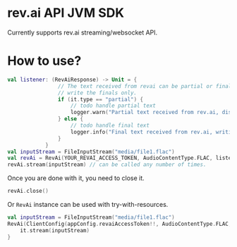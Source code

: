 # rev.ai API JVM SDK

Currently supports rev.ai streaming/websocket API.

# How to use?

```kotlin
val listener: (RevAiResponse) -> Unit = {
                // The text received from revai can be partial or final, currently we will discard the partials and
                // write the finals only.
                if (it.type == "partial") {
                    // todo handle partial text
                    logger.warn("Partial text received from rev.ai, discarding it.")
                } else {
                    // todo handle final text
                    logger.info("Final text received from rev.ai, writing it to Google Doc.")
                }
            }
val inputStream = FileInputStream("media/file1.flac")
val revAi = RevAi(YOUR_REVAI_ACCESS_TOKEN, AudioContentType.FLAC, listener)
revAi.stream(inputStream) // can be called any number of times.
```

Once you are done with it, you need to close it.

```kotlin
revAi.close()
```

Or `RevAi` instance can be used with try-with-resources.

```kotlin
val inputStream = FileInputStream("media/file1.flac")
RevAi(ClientConfig(appConfig.revaiAccessToken!!, AudioContentType.FLAC, listener)).use {
    it.stream(inputStream)
}
```
